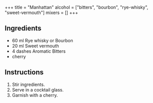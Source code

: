 +++
title = "Manhattan"
alcohol = ["bitters", "bourbon", "rye-whisky", "sweet-vermouth"]
mixers = []
+++

## Ingredients

- 60 ml Rye whisky or Bourbon
- 20 ml Sweet vermouth
- 4 dashes Aromatic Bitters
- cherry

## Instructions

1. Stir ingredients.
2. Serve in a cocktail glass.
3. Garnish with a cherry.
